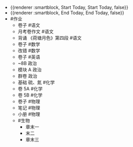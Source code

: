 - {{renderer :smartblock, Start Today, Start Today, false}}
- {{renderer :smartblock, End Today, End Today, false}}
- #作业
	- 卷子 #语文
	- 月考卷作文 #语文
	- 背诵 《荷塘月色》第四段 #语文
	- 卷子 #数学
	- 改错 #数学
	- 卷子 #英语
	- ~8B 政治
	- 模块 A 政治
	- 群卷 政治
	- 基础 硫、氮 #化学
	- 卷 5A #化学
	- 卷 5B #化学
	- 卷子 #物理
	- 笔记 #物理
	- 小册 #物理
	- #生物
		- 章末一
		- 末二
		- 章末三